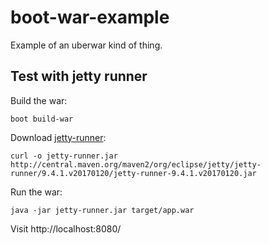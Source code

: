 # boot-war-example

Example of an uberwar kind of thing.

## Test with jetty runner

Build the war:

    boot build-war

Download [jetty-runner](http://central.maven.org/maven2/org/eclipse/jetty/jetty-runner/9.4.1.v20170120/jetty-runner-9.4.1.v20170120.jar):

    curl -o jetty-runner.jar http://central.maven.org/maven2/org/eclipse/jetty/jetty-runner/9.4.1.v20170120/jetty-runner-9.4.1.v20170120.jar
    
Run the war:

    java -jar jetty-runner.jar target/app.war

Visit http://localhost:8080/
